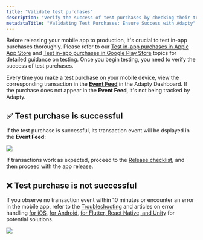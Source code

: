 ```yaml
---
title: "Validate test purchases"
description: "Verify the success of test purchases by checking their tracking in Adapty's Event Feed. Learn how to ensure each transaction is accurately recorded for seamless testing of your mobile app's purchase flow"
metadataTitle: "Validating Test Purchases: Ensure Success with Adapty"
---
```


Before releasing your mobile app to production, it's crucial to test in-app purchases thoroughly. Please refer to our [Test in-app purchases in Apple App Store](ios-test-purchases-copy) and [Test in-app purchases in Google Play Store](testing-on-android) topics for detailed guidance on testing. Once you begin testing, you need to verify the success of test purchases.

Every time you make a test purchase on your mobile device, view the corresponding transaction in the [**Event Feed**](https://app.adapty.io/event-feed) in the Adapty Dashboard. If the purchase does not appear in the **Event Feed**, it's not being tracked by Adapty. 

## ✅ Test purchase is successful

If the test purchase is successful, its transaction event will be dsplayed in the **Event Feed**:


<div style={{ textAlign: 'center' }}>
  <img 
    src="https://files.readme.io/9ade2d5-event_feed_sandbox.png" 
    style={{ width: '700px', border: '1px solid grey' }}
  />
</div>





If transactions work as expected, proceed to the [Release checklist](release-checklist), and then proceed with the app release.

## ❌ Test purchase is not successful

If you observe no transaction event within 10 minutes or encounter an error in the mobile app, refer to the [ Troubleshooting](troubleshooting-test-purchases) and articles on error handling [for iOS](ios-sdk-error-handling), [for Android](android-sdk-error-handling), [for Flutter, React Native, and Unity](error-handling-on-flutter-react-native-unity) for potential solutions.


<div style={{ textAlign: 'center' }}>
  <img 
    src="https://files.readme.io/31a79b2-no_events.png" 
    style={{ width: '700px', border: '1px solid grey' }}
  />
</div>


